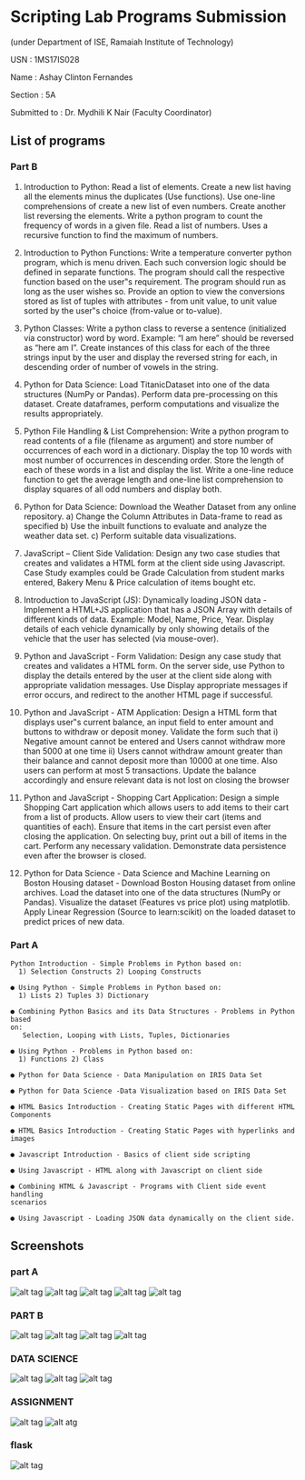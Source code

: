 # Scripting Lab Programs Submission #

(under Department of ISE, Ramaiah Institute of Technology)


USN          : 1MS17IS028

Name         : Ashay Clinton Fernandes

Section      : 5A

Submitted to : Dr. Mydhili K Nair (Faculty Coordinator)


## List of programs ##

 ### Part B ###

1)  Introduction to Python: Read a list of elements. Create a new list having all the elements minus the
    duplicates (Use functions). Use one-line comprehensions of create a new list of 
    even numbers. Create another list reversing the elements.
    Write a python program to count the frequency of words in a given file.
    Read a list of numbers. Uses a recursive function to find the maximum of
    numbers.

2) Introduction to Python Functions: Write a temperature converter python
   program, which is menu driven. Each such conversion logic should be defined in
   separate functions. The program should call the respective function based on the
   user‟s requirement. The program should run as long as the user wishes so. Provide
   an option to view the conversions stored as list of tuples with attributes - from unit
   value, to unit value sorted by the user‟s choice (from-value or to-value).
   
3) Python Classes: Write a python class to reverse a sentence (initialized via
   constructor) word by word. Example: “I am here” should be reversed as “here am
   I”. Create instances of this class for each of the three strings input by the user and
   display the reversed string for each, in descending order of number of vowels in the
   string.   
  
4) Python for Data Science: Load TitanicDataset into one of the data structures
   (NumPy or Pandas). Perform data pre-processing on this dataset. Create dataframes,
   perform computations and visualize the results appropriately.
     
     
5)  Python File Handling & List Comprehension: Write a python program to read
    contents of a file (filename as argument) and store number of occurrences of each
    word in a dictionary. Display the top 10 words with most number of occurrences in
    descending order. Store the length of each of these words in a list and display the
    list. Write a one-line reduce function to get the average length and one-line list
    comprehension to display squares of all odd numbers and display both. 
    
    
6)  Python for Data Science: Download the Weather Dataset from any online
    repository.
    a) Change the Column Attributes in Data-frame to read as specified
    b) Use the inbuilt functions to evaluate and analyze the weather data set.
    c) Perform suitable data visualizations. 
    
    
7)  JavaScript – Client Side Validation: Design any two case studies that creates and
    validates a HTML form at the client side using Javascript. Case Study examples
    could be Grade Calculation from student marks entered, Bakery Menu & Price
    calculation of items bought etc.
    
    
8)  Introduction to JavaScript (JS): Dynamically loading JSON data - Implement a
    HTML+JS application that has a JSON Array with details of different kinds of data.
    Example: Model, Name, Price, Year. Display details of each vehicle dynamically by
    only showing details of the vehicle that the user has selected (via mouse-over). 
    
    
9)  Python and JavaScript - Form Validation: Design any case study that creates and
    validates a HTML form. On the server side, use Python to display the details
    entered by the user at the client side along with appropriate validation messages.
    Use Display appropriate messages if error occurs, and redirect to the another HTML
    page if successful.
    
    
10) Python and JavaScript - ATM Application: Design a HTML form that displays
    user‟s current balance, an input field to enter amount and buttons to withdraw or
    deposit money. Validate the form such that
    i) Negative amount cannot be entered and Users cannot withdraw more than 5000 at
    one time
    ii) Users cannot withdraw amount greater than their balance and cannot deposit
    more than 10000 at one time. Also users can perform at most 5 transactions. Update
    the balance accordingly and ensure relevant data is not lost on closing the browser
    
 
11) Python and JavaScript - Shopping Cart Application: Design a simple Shopping
    Cart application which allows users to add items to their cart from a list of products.
    Allow users to view their cart (items and quantities of each). Ensure that items in
    the cart persist even after closing the application. On selecting buy, print out a bill
    of items in the cart. Perform any necessary validation. Demonstrate data persistence
    even after the browser is closed.
    
    
12) Python for Data Science - Data Science and Machine Learning on Boston Housing
    dataset - Download Boston Housing dataset from online archives. Load the dataset
    into one of the data structures (NumPy or Pandas). Visualize the dataset (Features
    vs price plot) using matplotlib. Apply Linear Regression (Source to learn:scikit) on
    the loaded dataset to predict prices of new data. 
    
### Part A ###

    Python Introduction - Simple Problems in Python based on:
      1) Selection Constructs 2) Looping Constructs

    ● Using Python - Simple Problems in Python based on:
      1) Lists 2) Tuples 3) Dictionary

    ● Combining Python Basics and its Data Structures - Problems in Python based
    on:
       Selection, Looping with Lists, Tuples, Dictionaries

    ● Using Python - Problems in Python based on:
      1) Functions 2) Class

    ● Python for Data Science - Data Manipulation on IRIS Data Set

    ● Python for Data Science -Data Visualization based on IRIS Data Set

    ● HTML Basics Introduction - Creating Static Pages with different HTML
    Components

    ● HTML Basics Introduction - Creating Static Pages with hyperlinks and images

    ● Javascript Introduction - Basics of client side scripting

    ● Using Javascript - HTML along with Javascript on client side

    ● Combining HTML & Javascript - Programs with Client side event handling
    scenarios

    ● Using Javascript - Loading JSON data dynamically on the client side. 
    
 ## Screenshots ##
 ### part A ###
 ![alt tag](https://github.com/AshayFernandes/PythonPrograms/blob/master/parta%20pic/Screenshot%20(24).png)
 ![alt tag](https://github.com/AshayFernandes/PythonPrograms/blob/master/parta%20pic/Screenshot%20(26).png)
 ![alt tag](https://github.com/AshayFernandes/PythonPrograms/blob/master/parta%20pic/Screenshot%20(27).png)
![alt tag](https://github.com/AshayFernandes/PythonPrograms/blob/master/parta%20pic/Screenshot%20(28).png)
![alt tag](https://github.com/AshayFernandes/PythonPrograms/blob/master/parta%20pic/Screenshot%20(30).png)

### PART B ###
![alt tag](https://github.com/AshayFernandes/PythonPrograms/blob/master/parta%20pic/PARTB/Screenshot%20(31).png)
![alt tag](https://github.com/AshayFernandes/PythonPrograms/blob/master/parta%20pic/PARTB/Screenshot%20(32).png)
![alt tag](https://github.com/AshayFernandes/PythonPrograms/blob/master/parta%20pic/PARTB/Screenshot%20(33).png)
![alt tag](https://github.com/AshayFernandes/PythonPrograms/blob/master/parta%20pic/PARTB/Screenshot%20(34).png)

### DATA SCIENCE ###
![alt tag](https://github.com/AshayFernandes/PythonPrograms/blob/master/parta%20pic/PARTB/data/Screenshot%20(35).png)
![alt tag](https://github.com/AshayFernandes/PythonPrograms/blob/master/parta%20pic/PARTB/data/Screenshot%20(36).png)
![alt tag](https://github.com/AshayFernandes/PythonPrograms/blob/master/parta%20pic/PARTB/data/Screenshot%20(37).png)

### ASSIGNMENT ###
![alt tag](https://github.com/AshayFernandes/PythonPrograms/blob/master/parta%20pic/Screenshot%20(38).png)
![alt atg](https://github.com/AshayFernandes/PythonPrograms/blob/master/parta%20pic/Screenshot%20(39).png)

### flask ###
![alt tag](https://github.com/AshayFernandes/PythonPrograms/blob/master/parta%20pic/Screenshot%20(40).png)
